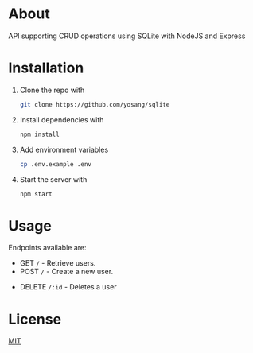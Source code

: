 # About
API supporting CRUD operations using SQLite with NodeJS and Express

# Installation

1. Clone the repo with
    ```sh
    git clone https://github.com/yosang/sqlite
    ```

2. Install dependencies with
    ```sh
    npm install
    ```

3. Add environment variables
    ```sh
    cp .env.example .env
    ```

4. Start the server with

    ```sh
    npm start
    ```

# Usage
Endpoints available are:

- GET `/` - Retrieve users.
- POST `/` - Create a new user.
<!-- - PUT `/:id` - Update a document by its id. -->
- DELETE `/:id` - Deletes a user

# License
[MIT](https://choosealicense.com/licenses/mit/)

